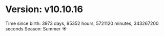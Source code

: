 # Version: v10.10.16
Time since birth: 3973 days, 95352 hours, 5721120 minutes, 343267200 seconds
Season: Summer ☀️
